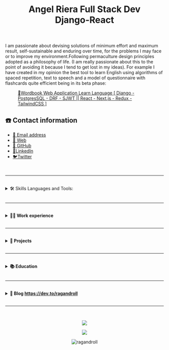 <body>
		<header>
			<!-- <img src="" /> -->
			<h1 class="text-center">Angel Riera Full Stack Dev <br> <span class="django">Django</span>-<span
					class="react">React</span>
			</h1>
		</header>
		<div class="text-center">
			<p>
				I am passionate about devising solutions of
				minimum effort and maximum result, self-sustainable and enduring over time, for the problems I may face
				or to improve my environment.Following
				permaculture design principles adopted as a philosophy of life. (I am really passionate about this
				to the point of avoiding it because I tend to get lost in my ideas).
				For example I have created in my opinion the best
				tool to learn English using algorithms of spaced repetition, text to speech and a model of
				questionnaire with flashcards quite efficient being in its beta phase:
			</p>
			<figure>
				<a target="_blank"href="https://angelriera.notion.site/Wordbook-Web-Application-Learn-Language-Django-PostgresSQL-DRF-SJWT-React-Next-js-Red-c726fe8db73845d598e772aa49a59909">
					<span>📘</span>Wordbook
					Web Application Learn Language [ Django - PostgresSQL - DRF -
					SJWT || React - Next.js - Redux - TailwindCSS ]</a>
			</figure>
		</div>
		<div class="grid">
			<!-- CONTACT -->
			<div class="text-center">
				<h2>☎️ Contact information</h2>
				<ul class="grid">
					<li><a target="_blank" href="angelriera1796@gmail.com">📧 Email address</a></li>
					<li><a target="_blank" href=" https://angel-riera.vercel.app/">🔗 Web</a></li>
					<li><a target="_blank" href=" https://github.com/RagAndRoll">🔗 GitHub</a></li>
					<li><a target="_blank" href="https://www.linkedin.com/in/angelriera/">🔗LinkedIn</a></li>
					<li><a target="_blank" href="https://twitter.com/ragnandroll">🐦Twitter</a></li>
				</ul>
				<!-- <details>
					<summary> <span class="h2">☎️ Contact information</span></summary>
					<ul>
						<li><a target="_blank" href="angelriera1796@gmail.com">📧 Email address</a></li>
						<li><a target="_blank" href=" https://angel-riera.vercel.app/">🔗 Web</a></li>
						<li><a target="_blank" href=" https://github.com/RagAndRoll">🔗 GitHub</a></li>
						<li><a target="_blank" href="https://www.linkedin.com/in/angelriera/">🔗LinkedIn</a></li>
						<li><a target="_blank" href="https://twitter.com/ragnandroll">🐦Twitter</a></li>
					</ul>
				</details> -->
			</div>	
		</div>
		<br>
		<hr>
		<br>
		<!-- SKILLS -->
		<details>
			<summary open=""> <span class="h1">🛠 Skills Languages and Tools:</span></summary>		
			<br>
			<div class="grid">
				<div>
					<span><strong>💻 Frontend:</strong></span>
					<ul>
						<li>
							<details>
								<summary><strong>JavaScript</strong></summary>
								<ul>
									<li>jQuery</li>
									<li>Fetch</li>
									<li>Redux</li>
								</ul>
							</details>
						</li>
						<li>
							<details>
								<summary><strong>React </strong></summary>
								<ul>
									<li>
										<details>
											<summary>State management</summary>
											<ul>
												<li>Redux</li>
												<li>UseState</li>
												<li>Props</li>
												<li>Code splitting </li>
											</ul>
										</details>
									</li>
									<li>
										<details>
											<summary>Hooks</summary>
											<ul>
												<li>React-router-dom </li>
												<li>UseRef</li>
											</ul>
										</details>
									</li>
									<li>
										<details>
											<summary><strong>Next.js </strong></summary>
											<ul>
												<li>React redux integration - redux
													thunk</li>
												<li>Get APIs or integrate backend</li>
												<li>interface design and layout </li>
												<li>SEO optimization </li>
												<li>Local API </li>
												<li>authentication JWT</li>
											</ul>
										</details>
									</li>
								</ul>
							</details>
						</li>
						<li>
							<details>
								<summary><strong>HTML5 and CSS3 </strong></summary>
								<p>forms html methods</p>
								<p>Css grid - flex </p>
								<p>SASS </p>
								<p>Tailwind custom components</p>
								<p>Bootstrap </p>
							</details>
						</li>
						<li><strong>Figma and UI, UX knowledge </strong></li>
					</ul>
				</div>
				<div>
					<span><strong>🧮 Backend:</strong></span>
					<ul>
						<li>
							<details>
								<summary>Python</summary>
								<p>POO</p>
							</details>
						</li>
						<li>
							<details>
								<summary><strong>Django </strong></summary>
								<ul>
									<li>
										<details>
											<summary>Authentication</summary>
											<ul>
												<li>User Authentication </li>
												<li>Customized user authentication
												</li>
											</ul>
										</details>
									</li>
									<li>
										<details>
											<summary>Database</summary>
											<ul>
												<li>SQLite</li>
												<li>PostgresSQL</li>
												<li>Database design </li>
												<li>Administrator and ORM management
													(Djngo)</li>
											</ul>
										</details>
									</li>
									<li>HTTP methods with JS fetch</li>
									<li>Template and Forms management Jinja2 and JS
									</li>
									<li>Testing </li>
								</ul>
							</details>
						</li>
						<li>
							<details>
								<summary><strong>Django Rest Framework </strong></summary>
								<ul>
									<li>
										<details>
											<summary><strong> </strong>JWT</summary>
											<ul>
												<li>JWT auth with forntend </li>
												<li>Frontend user authentication </li>
												<li> Connecting to React </li>
											</ul>
										</details>
									</li>
									<li>
										<details>
											<summary>Rest</summary>
											<ul>
												<li>Rest Full API creation</li>
												<li>HTTP methods</li>
												<li>Data analysis </li>
												<li>Uploading and downloading of files
												</li>
											</ul>
										</details>
									</li>
								</ul>
								<p>Postman endpoint testing</p>
							</details>
						</li>
						<li>
							<details>
								<summary><strong>Database</strong></summary>
								<ul>
									<li>
										<details>
											<summary>PostgresSQL</summary>
											<ul>
												<li>Connect with Django </li>
												<li>Pgadmin Management </li>	
												<li>Database design </li>
												<li>Database Management </li>
												<li>SQL queries</li>
											</ul>
										</details>
									</li>
									<li>
										<details>
											<summary>NOSQL</summary>
											<p>Firebase</p>
											<p>Mongodb</p>
										</details>
									</li>
								</ul>
								<p>
								</p>
							</details>
						</li>
					</ul>
				</div>
				<div>
					<strong><span class="h3">💻 Development tools:</span></strong>
					<ul>
						<li>
							<details>
								<summary><strong>Docker </strong></summary>
								<ul>
									<li>Create add delete stop builds </li>
									<li>Images creation and deploy</li>
									<li>Docker compose </li>
									<li>Devcontainer: Local development environment</li>
								</ul>
							</details>
						</li>
						<li>
							<details>
								<summary><strong> WSL2 </strong></summary>
								<ul>
									<li>Creation of environments </li>
									<li>Terminal handling </li>
									<li>Software installation and updating</li>
								</ul>
							</details>
						</li>
						<li>
							<details>
								<summary><strong>Git </strong></summary>
								<ul>
									<li>Reset: soft, hard, mixed</li>
									<li>Branch</li>
									<li>merge</li>
								</ul>
							</details>
						</li>
						<li>
							<details>
								<summary><strong>GitHub </strong></summary>
								<ul>
									<li>Team Work Flow</li>
									<li>GitHub Actions</li>
									<li>Merge and Pull request</li>
								</ul>
							</details>
						</li>
						<li>
							<details>
								<summary><strong>Deploy Services</strong></summary>
								<ul>
									<li>Heroku </li>
									<li>Vercel </li>
									<li>GitHub pages </li>
									<li>Firebase</li>
								</ul>
								<p>
								</p>
							</details>
						</li>
					</ul>
				</div>
			</div>
		</details>
		<br>
		<hr>
		<br>
		<!-- EXPERIENCE -->
		<details>
			<summary><span><strong class="h1">👨‍💻 Work experience</strong></span>
			</summary>
			<br>
			<details>
				<summary class="h2">Full Stack Django Developer [ Python en equipo - Jan 2022 - Still ] </summary>
				<div>
					<p>Description: <a target="_blank"
							href="https://angelriera.notion.site/Marketplace-AisModa-Django-TailwindCSS-17935a6783f14c30be846be428a83850"><span>👜</span>Marketplace
							AisModa [ Django - TailwindCSS ]</a> </p>
					<p>
					</p>
					community of programmers united to
					improve their skills, developing web applications, with the use of agile scrum
					methodologies.
					<h3><span><strong>T</strong></span><span>asks Performed</span><strong>:</strong></h3>
					<p><span><strong>1.- Scrum Organization Workflow</strong></span>
					</p>
					<ul>
						<li>
							<details>
								<summary><span><strong>2.- Creation of
											documentation</strong></span></summary>
								<ol type="1" start="1">
									<li><span><strong>Scrum
												Methodology</strong></span> <a target="_blank"
											href="https://github.com/Python-en-equipo/MarketPlace/wiki/0.--Metodolog%C3%ADa-scrum">https://github.com/Python-en-equipo/MarketPlace/wiki/0.--Metodología-scrum</a>
									</li>
								</ol>
								<ol type="1" start="2">
									<li><strong><span>Getting
												Started</span></strong><strong><strong>
											</strong></strong><a target="_blank"
											href="https://github.com/Python-en-equipo/MarketPlace/wiki/1.--Instalaciones-previas">https://github.com/Python-en-equipo/MarketPlace/wiki/1.--Instalaciones-previas</a>
										<ol type="a" start="1">
											<li><span><strong>Postgresql</strong></span>
											</li>
										</ol>
									</li>
								</ol>
								<ol type="1" start="3">
									<li><span><strong>Docker
											</strong></span><a target="_blank"
											href="https://github.com/Python-en-equipo/MarketPlace/wiki/3.--Docker">https://github.com/Python-en-equipo/MarketPlace/wiki/3.--Docker</a>
									</li>
								</ol>
								<ol type="1" start="4">
									<li><span><strong>Development environments:
											</strong></span><a target="_blank"
											href="https://github.com/Python-en-equipo/MarketPlace/wiki/2.--Entorno-Virtual">https://github.com/Python-en-equipo/MarketPlace/wiki/2.--Entorno-Virtual</a>
										<ol type="a" start="1">
											<li><span><strong>pip</strong></span>
											</li>
										</ol>
										<ol type="a" start="2">
											<li><span><strong>devcontainer</strong></span>
											</li>
										</ol>
										<ol type="a" start="3">
											<li><span><strong>virtualenv</strong></span>
											</li>
										</ol>
									</li>
								</ol>
							</details>
						</li>
						<li>
							<details>
								<summary><span><strong>3.- Code development applying
											knowledge in Django</strong></span></summary>
								<ol type="1" start="1">
									<li>Development of functionalities with Django, Similar, search, manage jinja2
										template</li>
								</ol>
								<ol type="1" start="2">
									<li>User authentication</li>
								</ol>
								<ol type="1" start="3">
									<li>Registration of sellers and publication of products by users</li>
								</ol>
								<ol type="1" start="4">
									<li>Slug URL for products</li>
								</ol>
								<ol type="1" start="5">
									<li>Micro-services backend, Products, users.</li>
								</ol>
							</details>
						</li>
						<li>
							<details>
								<summary><span><strong>4.- Frontend
											design</strong></span></summary>
								<p>Elegant design with tailwind CSS
									Framework in Django templates 2.</p>
							</details>
						</li>
						<li>
							<details>
								<summary><span><strong>5.- Testing and
											deployment</strong></span></summary>
								<ol type="1" start="1">
									<li>testing with Django, GitHub Actions</li>
								</ol>
								<ol type="1" start="2">
									<li>Use of Docker for development and development and different virtual
										environments
									</li>
								</ol>
								<ol type="1" start="3">
									<li>Workflow Git Hub</li>
								</ol>
							</details>
						</li>
					</ul>
				</div>
			</details>
		</details>
		<br>
		<hr>
		<br>
		<!-- PROJECTS -->
		<details>
			<summary><span><strong class="h1">💼 Projects</strong></span></summary>
			<div class="grid">
				<div>
					<h3>Full Stack projects </h3>
					<figure><a target="_blank"
							href="https://angelriera.notion.site/Wordbook-Web-Application-Learn-Language-Django-PostgresSQL-DRF-SJWT-React-Next-js-Red-c726fe8db73845d598e772aa49a59909"><span>📘</span>Wordbook
							Web Application Learn Language [ Django - PostgresSQL - DRF -
							SJWT || React - Next.js - Redux - TailwindCSS ]</a></figure>
					<figure><a target="_blank"
							href="https://angelriera.notion.site/Traker-Interview-Django-JavaScript-TailwindCSS-d0fe74c3c6e24d6ea6b0e1571988a100"><span>📋</span>Traker
							Interview [ Django - JavaScript - TailwindCSS ]</a></figure>
					<figure><a target="_blank"
							href="https://angelriera.notion.site/Twitter-Clone-Django-TailwindCSS-39a5c1ab24754682ab05283191319094"><span>🐦</span>Twitter
							Clone [ Django - TailwindCSS ]</a></figure>
					<figure><a target="_blank"
							href="https://angelriera.notion.site/Marketplace-AisModa-Django-TailwindCSS-17935a6783f14c30be846be428a83850"><span>👜</span>Marketplace
							AisModa [ Django - TailwindCSS ]</a></figure>
				</div>
				<div>
					<h3>Frontend web Layout </h3>
					<figure><a target="_blank"
							href="https://angelriera.notion.site/Personal-Portfolio-React-Next-TailwindCSS-45a7a1800e394c318c94dfc65ec84cd1"><span>🗃️</span>Personal
							Portfolio [ React - Next - TailwindCSS ]</a></figure>
					<figure><a target="_blank"
							href="https://angelriera.notion.site/Marketplace-React-TailwindCSS-cab335afafd84c5f8d17bc4489a11c45"><span>👜</span>Marketplace
							[ React - TailwindCSS ] </a></figure>
					<figure><a target="_blank"
							href="https://angelriera.notion.site/Landing-page-App-React-TailwindCSS-ad4a0fbca60a40f5b50a91161239ae04"><span>📱</span>Landing
							page App [ React - TailwindCSS ]</a></figure>
				</div>
			</div>
		</details>
		<br>
		<hr>
		<br>
		<!-- EDUCATION -->
		<details>
			<summary><span><strong class="h1">📚 Education</strong></span></summary>
			<ul>
				<li>
					<details>
						<summary class="h3">Self-taught web development student <span>Dec/16/2020 - Present</span>
							<strong><a target="_blank"href="https://github.com/RagAndRoll">https://github.com/RagAndRoll</a></strong>
						</summary>
						<div>
							<div>
								<p><span><strong>Portfolio:</strong></span> <a target="_blank"
										href="https://ragandroll.github.io/RagAndRoll/"><strong>https://ragandroll.github.io/RagAndRoll/</strong></a>
								</p>
								<p>As a person who is passionate about learning,
									my thirst for learning does not fit the conventional methods, I consider myself
									self-taught
									since I have learned throughout this period through free online courses, educational
									material
									from blogs and videos, documentation, etc.</p>
								<h2><span>Subjects of courses carried out:</span></h2>
								<ul>
									<li><span><strong>JavaScript
												Frameworks:</strong></span> React, Next.js, Vue, and use of redux</li>
									<li><span><strong>Python
												framework:</strong></span> Django | Django Rest Framework</li>
									<li><span><strong>CSS
												Frameworks:</strong></span> Tailwind, Bootstrap</li>
									<li><span><strong>CSS:</strong></span><strong> Grid</strong> -
										FlexBox</li>
									<li><span><strong>Database
												design and management:</strong></span><span>
										</span>SQL - SQLite3 - Postgresql</li>
									<li><strong><span>networks:</span></strong> Rest Full API | HTTP
										protocols</li>
									<li><strong><span>Knowledge of
												UX, UI and Responsive design</span></strong></li>
									<li><span><strong>Docker, Wsl2,
												deploy in Heroku, firebase, Vercel GitHub</strong></span></li>
									<li>Web Scraping</li>
								</ul>
								<h2><span>I
										have also developed applications in which I make use of the skills
										learned</span>
								</h2>
								<ul>
									<li><strong>User authentication with Django + React + Redux +
											JWT</strong></li>
									<li><strong>Creation of websites frontend and backend with Django
											and react</strong></li>
									<li><strong>User authentication with Django</strong></li>
									<li><strong>Database management in Django</strong></li>
									<li><strong>create API with Django rest framework</strong></li>
									<li><strong>connect backend and frontend via API</strong></li>
									<li><strong>Landing pages layout</strong></li>
								</ul>
							</div>
						</div>
					</details>
				</li>
				<li>
					<details>
						<summary class="h3">PNF in Agri-food Path Certificate <span>oct/2014 -
								ene/2016 </span></summary>
						<ul>
							<li>
								<p><span><strong>Universidad Politécnica Territorial de Falcon&quot;Alonso
											Gamero&quot;</strong></span></p>
							</li>
							<li>
								<p>Higher University Education in the National Training Program in Agrifood</p>
							</li>
						</ul>
					</details>
				</li>
				<li>
					<details>
						<summary class="h3">Middle Technician In Civil Construction <span>oct/2009 - jul/2014</span>
						</summary>
						<div>
							<p><span><strong>Escuela Técnica Industrial Robinsoniana
										Coro</strong></span></p>
							<p>Degree: Industrial Technical Secondary
								Education Mention in Civil Construction</p>
							<p>Activities:</p>
							<ul>
								<li>Applied calculation</li>
							</ul>
							<ul>
								<li>Calculation and analysis of costs and unit price of items</li>
							</ul>
							<ul>
								<li>Field inspections</li>
							</ul>
							<ul>
								<li>Physical and chemical soil analysis</li>
							</ul>
							<ul>
								<li>use of theodolite</li>
							</ul>
						</div>
					</details>
				</li>
			</ul>
		</details>
		<br>
		<hr>
		<br>
		<!-- BLOG -->
		<details>
			<summary><span><strong class="h1">📜 Blog </strong></span><span><strong><a target="_blank"
							href="https://dev.to/ragandroll">https://dev.to/ragandroll</a></strong></span>
			</summary>
			<div>
				<ol type="1" start="1">
					<li><a target="_blank" href="https://dev.to/ragandroll/devcontainer-docker-como-entorno-de-desarrollo-con-django-y-postgesql-4a9k"><strong>DevContainer;
								Docker como entorno de desarrollo con Django y Postgesql</strong></a></li>
				</ol>
				<ol type="1" start="2">
					<li><a target="_blank" href="https://dev.to/ragandroll/simple-carrusel-react-personalizable-con-tailwind-css-446k"><strong>Simple
								Carrusel React personalizable con tailwind CSS</strong></a></li>
				</ol>
			</div>
		</details>
		<!-- CV LINK -->
		<br>
		<hr>
		<br>
<p align="center"> 
<img   src="https://github-readme-stats.vercel.app/api/top-langs/?username=ragandroll&layout=compact&langs_count=7&theme=chartreuse-dark"/>
</p>
<p align="center"> 
<img  src="https://github-readme-stats.vercel.app/api?username=ragandroll&show_icons=true&theme=chartreuse-dark&include_all_commits=true&count_private=true"/>
</p>
<p align="center" >
<img  src="https://github-readme-streak-stats.herokuapp.com/?user=ragandroll&layout=compact&langs_count=7&theme=chartreuse-dark" alt="ragandroll" />
</p>
</body>